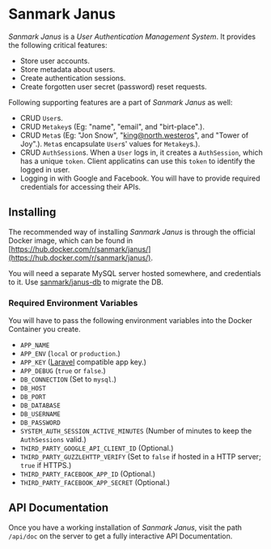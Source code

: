 # Sanmark Janus

*Sanmark Janus* is a *User Authentication Management System*. It provides the following critical features:

 - Store user accounts.
 - Store metadata about users.
 - Create authentication sessions.
 - Create forgotten user secret (password) reset requests.

Following supporting features are a part of *Sanmark Janus* as well:

 - CRUD `User`s.
 - CRUD `Metakey`s (Eg: "name", "email", and "birt-place".).
 - CRUD `Meta`s (Eg: "Jon Snow", "king@north.westeros", and "Tower of Joy".). `Meta`s encapsulate `User`s' values for `Metakey`s.).
 - CRUD `AuthSession`s. When a `User` logs in, it creates a `AuthSession`, which has a unique `token`. Client applicatins can use this `token` to identify the logged in user.
 - Logging in with Google and Facebook. You will have to provide required credentials for accessing their APIs.

## Installing

The recommended way of installing *Sanmark Janus* is through the official Docker image, which can be found in [https://hub.docker.com/r/sanmark/janus/](https://hub.docker.com/r/sanmark/janus/).

You will need a separate MySQL server hosted somewhere, and credentials to it. Use [sanmark/janus-db](https://github.com/sanmark/janus-db) to migrate the DB.

### Required Environment Variables

You will have to pass the following environment variables into the Docker Container you create.

 - `APP_NAME`
 - `APP_ENV` (`local` or `production`.)
 - `APP_KEY` ([Laravel](https://github.com/laravel/laravel) compatible app key.)
 - `APP_DEBUG` (`true` or `false`.)
 - `DB_CONNECTION` (Set to `mysql`.)
 - `DB_HOST`
 - `DB_PORT`
 - `DB_DATABASE`
 - `DB_USERNAME`
 - `DB_PASSWORD`
 - `SYSTEM_AUTH_SESSION_ACTIVE_MINUTES` (Number of minutes to keep the `AuthSessions` valid.)
 - `THIRD_PARTY_GOOGLE_API_CLIENT_ID` (Optional.)
 - `THIRD_PARTY_GUZZLEHTTP_VERIFY` (Set to `false` if hosted in a HTTP server; `true` if HTTPS.)
 - `THIRD_PARTY_FACEBOOK_APP_ID` (Optional.)
 - `THIRD_PARTY_FACEBOOK_APP_SECRET` (Optional.)

## API Documentation

Once you have a working installation of *Sanmark Janus*, visit the path `/api/doc` on the server to get a fully interactive API Documentation.
